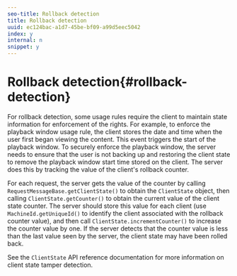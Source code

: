```yaml
---
seo-title: Rollback detection
title: Rollback detection
uuid: ec124bac-a1d7-45be-bf09-a99d5eec5042
index: y
internal: n
snippet: y
---
```


# Rollback detection{#rollback-detection}

For rollback detection, some usage rules require the client to maintain state information for enforcement of the rights. For example, to enforce the playback window usage rule, the client stores the date and time when the user first began viewing the content. This event triggers the start of the playback window. To securely enforce the playback window, the server needs to ensure that the user is not backing up and restoring the client state to remove the playback window start time stored on the client. The server does this by tracking the value of the client's rollback counter.

For each request, the server gets the value of the counter by calling `RequestMessageBase.getClientState()` to obtain the `ClientState` object, then calling `ClientState.getCounter()` to obtain the current value of the client state counter. The server should store this value for each client (use `MachineId.getUniqueId()` to identify the client associated with the rollback counter value), and then call `ClientState.incrementCounter()` to increase the counter value by one. If the server detects that the counter value is less than the last value seen by the server, the client state may have been rolled back.

See the `ClientState` API reference documentation for more information on client state tamper detection. 
